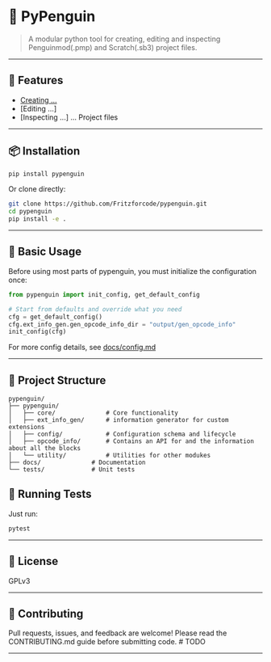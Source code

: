 # 🐧 PyPenguin

> A modular python tool for creating, editing and inspecting Penguinmod(.pmp) and Scratch(.sb3) project files.

---

## 🚀 Features

- [Creating ...](docs/creating.md)
- [Editing ...]
- [Inspecting ...]
... Project files

---

## 📦 Installation

```bash
pip install pypenguin
```
Or clone directly:
```bash
git clone https://github.com/Fritzforcode/pypenguin.git
cd pypenguin
pip install -e .
```

---

## 🧰 Basic Usage

Before using most parts of pypenguin, you must initialize the configuration once:

```python
from pypenguin import init_config, get_default_config

# Start from defaults and override what you need
cfg = get_default_config()
cfg.ext_info_gen.gen_opcode_info_dir = "output/gen_opcode_info"
init_config(cfg)
```

For more config details, see [docs/config.md](docs/config.md)


---

## 📁 Project Structure
```
pypenguin/
├── pypenguin/
│   ├── core/              # Core functionality
│   ├── ext_info_gen/      # information generator for custom extensions
│   ├── config/            # Configuration schema and lifecycle
│   ├── opcode_info/       # Contains an API for and the information about all the blocks
│   └── utility/           # Utilities for other modukes
├── docs/              # Documentation
└── tests/             # Unit tests
```

## 🧪 Running Tests

Just run:
```bash
pytest
```

---

## 📄 License

GPLv3

---

## 🤝 Contributing

Pull requests, issues, and feedback are welcome!
Please read the CONTRIBUTING.md guide before submitting code. 
\# TODO

---
